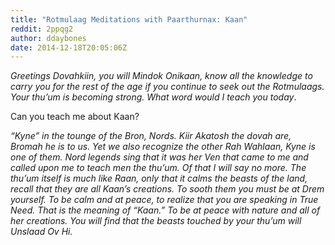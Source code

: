```yaml
---
title: "Rotmulaag Meditations with Paarthurnax: Kaan"
reddit: 2ppqg2
author: ddaybones
date: 2014-12-18T20:05:06Z
---
```


*Greetings Dovahkiin, you will Mindok Onikaan, know all the knowledge to carry you for the rest of the age if you continue to seek out the Rotmulaags. Your thu’um is becoming strong. What word would I teach you today*.

Can you teach me about Kaan?

*“Kyne” in the tounge of the Bron, Nords. Kiir Akatosh the dovah are, Bromah he is to us. Yet we also recognize the other Rah Wahlaan, Kyne is one of them. Nord legends sing that it was her Ven that came to me and called upon me to teach men the thu’um. Of that I will say no more. The thu’um itself is much like Raan, only that it calms the beasts of the land, recall that they are all Kaan’s creations. To sooth them you must be at Drem yourself.  To be calm and at peace, to realize that you are speaking in True Need. That is the meaning of “Kaan.” To be at peace with nature and all of her creations. You will find that the beasts touched by your thu’um will Unslaad Ov Hi.*
